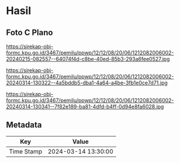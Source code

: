 # Hasil

## Foto C Plano

https://sirekap-obj-formc.kpu.go.id/3467/pemilu/ppwp/12/12/08/20/06/1212082006002-20240215-082557--64074f4d-c8be-40ed-85b3-293a6fee0527.jpg

https://sirekap-obj-formc.kpu.go.id/3467/pemilu/ppwp/12/12/08/20/06/1212082006002-20240314-130322--4a5bddb5-dba1-4a64-a4be-3fb1e0ce7d71.jpg

https://sirekap-obj-formc.kpu.go.id/3467/pemilu/ppwp/12/12/08/20/06/1212082006002-20240314-130341--7f82e189-ba81-4dfd-b4ff-0d94e8fa6028.jpg


## Metadata

| Key        | Value               |
| ---------- | ------------------- |
| Time Stamp | 2024-03-14 13:30:00 |



